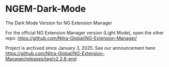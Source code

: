 # NGEM-Dark-Mode
The Dark Mode Version for NG Extension Manager

For the official NG Extension Manager version (Light Mode), open the other repo: https://github.com/Nitra-Global/NG-Extension-Manager/

Project is archived since January 3, 2025. See our announcement here: https://github.com/Nitra-Global/NG-Extension-Manager/releases/tag/v2.2.6-end
